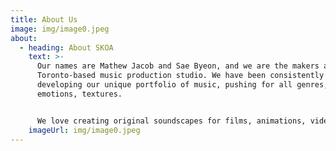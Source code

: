 ```yaml
---
title: About Us
image: img/image0.jpeg
about:
  - heading: About SKOA
    text: >-
      Our names are Mathew Jacob and Sae Byeon, and we are the makers at SKOA, a
      Toronto-based music production studio. We have been consistently
      developing our unique portfolio of music, pushing for all genres,
      emotions, textures.  


      We love creating original soundscapes for films, animations, video games, podcasts and other medias to bring the right atmosphere for your contents. Let us know what you have in mind - we will help you tell your stories. 
    imageUrl: img/image0.jpeg
---
```

